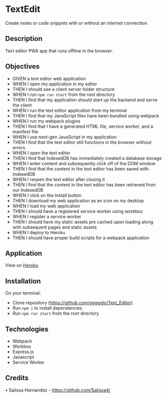 # TextEdit
Create notes or code snippets with or without an internet connection

## Description
Text editor PWA app that runs offline in the browser. 

## Objectives
- GIVEN a text editor web application
- WHEN I open my application in my editor
- THEN I should see a client server folder structure
- WHEN I run `npm run start` from the root directory
- THEN I find that my application should start up the backend and serve the client
- WHEN I run the text editor application from my terminal
- THEN I find that my JavaScript files have been bundled using webpack
- WHEN I run my webpack plugins
- THEN I find that I have a generated HTML file, service worker, and a manifest file
- WHEN I use next-gen JavaScript in my application
- THEN I find that the text editor still functions in the browser without errors
- WHEN I open the text editor
- THEN I find that IndexedDB has immediately created a database storage
- WHEN I enter content and subsequently click off of the DOM window
- THEN I find that the content in the text editor has been saved with IndexedDB
- WHEN I reopen the text editor after closing it
- THEN I find that the content in the text editor has been retrieved from our IndexedDB
- WHEN I click on the Install button
- THEN I download my web application as an icon on my desktop
- WHEN I load my web application
- THEN I should have a registered service worker using workbox
- WHEN I register a service worker
- THEN I should have my static assets pre cached upon loading along with subsequent pages and static assets
- WHEN I deploy to Heroku
- THEN I should have proper build scripts for a webpack application


## Application
View on [Heroku](https://dashboard.heroku.com/apps/polar-hamlet-02123) 

## Installation

On your terminal:
- Clone repository (https://github.com/ggggglo/Text_Editor)
- Run `npm i` to install dependencies
- Run `npm run start` from the root directory

## Technologies
- Webpack
- Workbox
- Express.js
- Javascript
- Service Worker

## Credits

• Salissa Hernandez - https://github.com/Salissa4/

